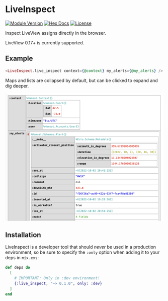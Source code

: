 # LiveInspect

[![Module Version](https://img.shields.io/hexpm/v/live_inspect.svg)](https://hex.pm/packages/live_inspect)
[![Hex Docs](https://img.shields.io/badge/hex-docs-purple.svg)](https://hexdocs.pm/live_inspect/)
[![License](https://img.shields.io/hexpm/l/live_inspect.svg)](https://github.com/schrockwell/live_inspect/blob/main/LICENSE)

Inspect LiveView assigns directly in the browser.

LiveView 0.17+ is currently supported.

## Example

```heex
<LiveInspect.live_inspect context={@context} my_alerts={@my_alerts} />
```

Maps and lists are collapsed by default, but can be clicked to expand and dig deeper.

![Example usage](assets/example.png)

## Installation

LiveInspect is a developer tool that should _never_ be used in a production environment, so be sure
to specify the `:only` option when adding it to your deps in `mix.exs`:

```elixir
def deps do
  [
    # IMPORTANT: Only in :dev environment!
    {:live_inspect, "~> 0.1.0", only: :dev}
  ]
end
```
